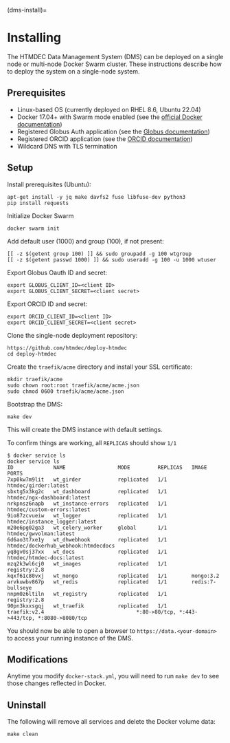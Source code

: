(dms-install)=
# Installing

The HTMDEC Data Management System (DMS) can be deployed on a single node or
multi-node Docker Swarm cluster. These instructions describe how to deploy the
system on a single-node system.

## Prerequisites
* Linux-based OS (currently deployed on RHEL 8.6, Ubuntu 22.04)
* Docker 17.04+ with Swarm mode enabled (see the [official Docker documentation](https://docs.docker.com/engine/install/))
* Registered Globus Auth application (see the [Globus documentation](https://docs.globus.org/api/auth/developer-guide/#register-app))
* Registered ORCID application (see the [ORCID documentation](https://info.orcid.org/documentation/integration-guide/registering-a-public-api-client/))
* Wildcard DNS with TLS termination

## Setup

Install prerequisites (Ubuntu):
```
apt-get install -y jq make davfs2 fuse libfuse-dev python3
pip install requests
```

Initialize Docker Swarm
```
docker swarm init
```

Add default user (1000) and group (100), if not present:
```
[[ -z $(getent group 100) ]] && sudo groupadd -g 100 wtgroup
[[ -z $(getent passwd 1000) ]] && sudo useradd -g 100 -u 1000 wtuser
```

Export Globus Oauth ID and secret:
```
export GLOBUS_CLIENT_ID=<client ID>
export GLOBUS_CLIENT_SECRET=<client secret>
```

Export ORCID ID and secret:
```
export ORCID_CLIENT_ID=<client ID>
export ORCID_CLIENT_SECRET=<client secret>
```

Clone the single-node deployment repository:

```
https://github.com/htmdec/deploy-htmdec
cd deploy-htmdec
```

Create the `traefik/acme` directory and install your SSL certificate:
```
mkdir traefik/acme
sudo chown root:root traefik/acme/acme.json
sudo chmod 0600 traefik/acme/acme.json
```

Bootstrap the DMS:
```
make dev
```

This will create the DMS instance with default settings.

To confirm things are working, all `REPLICAS` should show `1/1`
```
$ docker service ls
docker service ls
ID             NAME                 MODE         REPLICAS   IMAGE                                     PORTS
7xp0kw7m9lit   wt_girder            replicated   1/1        htmdec/girder:latest
sbxtg5x3kg2c   wt_dashboard         replicated   1/1        htmdec/ngx-dashboard:latest
nrkpnsz6napb   wt_instance-errors   replicated   1/1        htmdec/custom-errors:latest
9io87zcvueiw   wt_logger            replicated   1/1        htmdec/instance_logger:latest
m20e6pg02ga3   wt_celery_worker     global       1/1        htmdec/gwvolman:latest
6d6ao3t7xe1y   wt_dhwebhook         replicated   1/1        htmdec/dockerhub_webhook:htmdecdocs
yq8gv0sj37xx   wt_docs              replicated   1/1        htmdec/htmdec-docs:latest
mzq2k3wl6cj0   wt_images            replicated   1/1        registry:2.8
kqxf61c80vxj   wt_mongo             replicated   1/1        mongo:3.2
arvkuwbv867p   wt_redis             replicated   1/1        redis:7-bullseye
nnpm0z6ltiln   wt_registry          replicated   1/1        registry:2.8
90pn3kxxsgqj   wt_traefik           replicated   1/1        traefik:v2.4                              *:80->80/tcp, *:443->443/tcp, *:8080->8080/tcp
```

You should now be able to open a browser to `https://data.<your-domain>` to access your running instance of the DMS.

Modifications
---------
Anytime you modify `docker-stack.yml`, you will need to run `make dev` to see those changes reflected in Docker.

Uninstall
---------

The following will remove all services and delete the Docker volume data:

```
make clean
```
